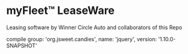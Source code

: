 # myFleet™ LeaseWare
Leasing software by Winner Circle Auto and collaborators of this Repo

compile group: 'org.jsweet.candies', name: 'jquery', version: '1.10.0-SNAPSHOT'
